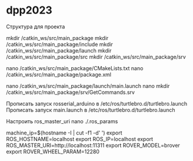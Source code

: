 # dpp2023

Структура для проекта

mkdir /catkin_ws/src/main_package
mkdir /catkin_ws/src/main_package/include
mkdir /catkin_ws/src/main_package/launch
mkdir /catkin_ws/src/main_package/src
mkdir /catkin_ws/src/main_package/srv

nano /catkin_ws/src/main_package/CMakeLists.txt
nano /catkin_ws/src/main_package/package.xml


nano /catkin_ws/src/main_package/launch/main.launch
nano mkdir /catkin_ws/src/main_package/srv/GetCommands.srv

Прописать запуск rosserial_arduino в /etc/ros/turtlebro.d/turtlebro.launch 
Прописать запуск main.launch в /etc/ros/turtlebro.d/turtlebro.launch 



Настроить ros_master_uri
nano ./.ros_params

machine_ip=$(hostname  -I | cut -f1 -d' ')
export ROS_HOSTNAME=localhost
export ROS_IP=localhost
export ROS_MASTER_URI=http://localhost:11311
export ROVER_MODEL=brover
export ROVER_WHEEL_PARAM=12280


